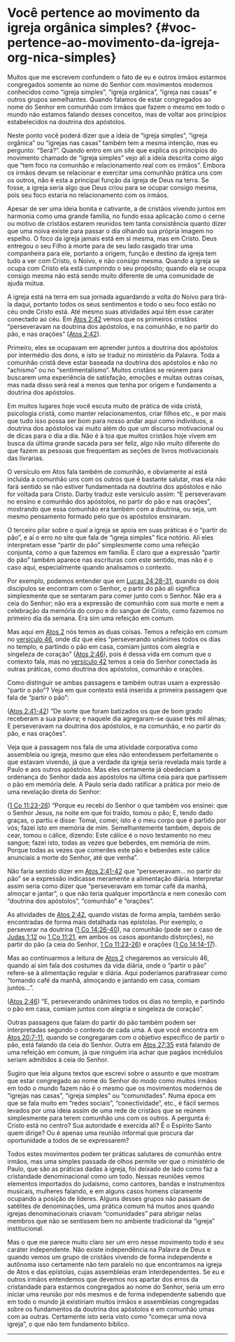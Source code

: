 # Você pertence ao movimento da igreja orgânica simples? {#voc-pertence-ao-movimento-da-igreja-org-nica-simples}

Muitos que me escrevem confundem o fato de eu e outros irmãos estarmos congregados somente ao nome do Senhor com movimentos modernos conhecidos como “igreja simples”, “igreja orgânica”, “igreja nas casas” e outros grupos semelhantes. Quando falamos de estar congregados ao nome do Senhor em comunhão com irmãos que fazem o mesmo em todo o mundo não estamos falando desses conceitos, mas de voltar aos princípios estabelecidos na doutrina dos apóstolos.

Neste ponto você poderá dizer que a ideia de “igreja simples”, “igreja orgânica” ou “igrejas nas casas” também tem a mesma intenção, mas eu pergunto: “Será?”. Quando entro em um site que explica os princípios do movimento chamado de “igreja simples” vejo ali a ideia descrita como algo que “tem foco na comunhão e relacionamento real com os irmãos”. Embora os irmãos devam se relacionar e exercitar uma comunhão prática uns com os outros, não é esta a principal função da igreja de Deus na terra. Se fosse, a igreja seria algo que Deus criou para se ocupar consigo mesma, pois seu foco estaria no relacionamento com os irmãos.

Apesar de ser uma ideia bonita e cativante, a de cristãos vivendo juntos em harmonia como uma grande família, no fundo essa aplicação como o cerne ou motivo de cristãos estarem reunidos tem tanta consistência quanto dizer que uma noiva existe para passar o dia olhando sua própria imagem no espelho. O foco da igreja jamais está em si mesma, mas em Cristo. Deus entregou o seu Filho à morte para de seu lado rasgado tirar uma companheira para ele, portanto a origem, função e destino da igreja tem tudo a ver com Cristo, o Noivo, e não consigo mesma. Quando a igreja se ocupa com Cristo ela está cumprindo o seu propósito; quando ela se ocupa consigo mesma não está sendo muito diferente de uma comunidade de ajuda mútua.

A igreja está na terra em sua jornada aguardando a volta do Noivo para tirá-la daqui, portanto todos os seus sentimentos e todo o seu foco estão no céu onde Cristo está. Até mesmo suas atividades aqui têm esse caráter conectado ao céu. Em [Atos 2:42](http://bibliaonline.com.br/acf/atos/2/42) vemos que os primeiros cristãos “perseveravam na doutrina dos apóstolos, e na comunhão, e no partir do pão, e nas orações” ([Atos 2:42](http://bibliaonline.com.br/acf/atos/2/42)).

Primeiro, eles se ocupavam em aprender juntos a doutrina dos apóstolos por intermédio dos dons, e isto se traduz no ministério da Palavra. Toda a comunhão cristã deve estar baseada na doutrina dos apóstolos e não no “achismo” ou no “sentimentalismo”. Muitos cristãos se reúnem para buscarem uma experiência de satisfação, emoções e muitas outras coisas, mas nada disso será real a menos que tenha por origem e fundamento a doutrina dos apóstolos.

Em muitos lugares hoje você escuta muito de prática de vida cristã, psicologia cristã, como manter relacionamentos, criar filhos etc., e por mais que tudo isso possa ser bom para nosso andar aqui como indivíduos, a doutrina dos apóstolos vai muito além do que um discurso motivacional ou de dicas para o dia a dia. Não é à toa que muitos cristãos hoje vivem em busca da última grande sacada para ser feliz, algo não muito diferente do que fazem as pessoas que frequentam as seções de livros motivacionais das livrarias.

O versículo em Atos fala também de comunhão, e obviamente aí está incluída a comunhão uns com os outros que é bastante salutar, mas ela não fará sentido se não estiver fundamentada na doutrina dos apóstolos e não for voltada para Cristo. Darby traduz este versículo assim: “E perseveravam no ensino e comunhão dos apóstolos, no partir do pão e nas orações”, mostrando que essa comunhão era também com a doutrina, ou seja, um mesmo pensamento formado pelo que os apóstolos ensinaram.

O terceiro pilar sobre o qual a igreja se apoia em suas práticas é o “partir do pão”, e aí o erro no site que fala de “igreja simples” fica notório. Ali eles interpretam esse “partir do pão” simplesmente como uma refeição conjunta, como a que fazemos em família. É claro que a expressão “partir do pão” também aparece nas escrituras com este sentido, mas não é o caso aqui, especialmente quando analisamos o contexto.

Por exemplo, podemos entender que em [Lucas 24:28-31](http://bibliaonline.com.br/acf/lc/24/28-31), quando os dois discípulos se encontram com o Senhor, o partir do pão ali significa simplesmente que se sentaram para comer junto com o Senhor. Não era a ceia do Senhor; não era a expressão de comunhão com sua morte e nem a celebração da memória do corpo e do sangue de Cristo, como fazemos no primeiro dia da semana. Era sim uma refeição em comum.

Mas aqui em [Atos 2](http://bibliaonline.com.br/acf/atos/2) nós temos as duas coisas. Temos a refeição em comum no [versículo 46](http://bibliaonline.com.br/acf/atos/2/46), onde diz que eles “perseverando unânimes todos os dias no templo, e partindo o pão em casa, comiam juntos com alegria e singeleza de coração” ([Atos 2:46](http://bibliaonline.com.br/acf/atos/2/46)), pois é dessa vida em comum que o contexto fala, mas no [versículo 42](http://bibliaonline.com.br/acf/atos/2/42) temos a ceia do Senhor conectada às outras práticas, como doutrina dos apóstolos, comunhão e orações.

Como distinguir se ambas passagens e também outras usam a expressão “partir o pão”? Veja em que contexto está inserida a primeira passagem que fala de “partir o pão”:

([Atos 2:41-42](http://bibliaonline.com.br/acf/atos/2/41-42)) “De sorte que foram batizados os que de bom grado receberam a sua palavra; e naquele dia agregaram-se quase três mil almas; E perseveravam na doutrina dos apóstolos, e na comunhão, e no partir do pão, e nas orações”.

Veja que a passagem nos fala de uma atividade corporativa como assembleia ou igreja, mesmo que eles não entendessem perfeitamente o que estavam vivendo, já que a verdade da igreja seria revelada mais tarde a Paulo e aos outros apóstolos. Mas eles certamente já obedeciam a ordenança do Senhor dada aos apóstolos na última ceia para que partissem o pão em memória dele. A Paulo seria dado ratificar a prática por meio de uma revelação direta do Senhor:

([1 Co 11:23-26](http://bibliaonline.com.br/acf/1co/11/23-26)) “Porque eu recebi do Senhor o que também vos ensinei: que o Senhor Jesus, na noite em que foi traído, tomou o pão; E, tendo dado graças, o partiu e disse: Tomai, comei; isto é o meu corpo que é partido por vós; fazei isto em memória de mim. Semelhantemente também, depois de cear, tomou o cálice, dizendo: Este cálice é o novo testamento no meu sangue; fazei isto, todas as vezes que beberdes, em memória de mim. Porque todas as vezes que comerdes este pão e beberdes este cálice anunciais a morte do Senhor, até que venha”.

Não faria sentido dizer em [Atos 2:41-42](http://bibliaonline.com.br/acf/atos/2/41-42) que “perseveravam... no partir do pão” se a expressão indicasse meramente a alimentação diária. Interpretar assim seria como dizer que “perseveravam em tomar café da manhã, almoçar e jantar”, o que não teria qualquer importância e nem conexão com “doutrina dos apóstolos”, “comunhão” e “orações”.

As atividades de [Atos 2:42](http://bibliaonline.com.br/acf/atos/2/42), quando vistas de forma ampla, também serão encontradas de forma mais detalhada nas epístolas. Por exemplo, o perseverar na doutrina ([1 Co 14:26-40](http://bibliaonline.com.br/acf/1co/14/26-40)), na comunhão (pode ser o caso de [Judas 1:12](http://bibliaonline.com.br/acf/jd/1/12) ou [1 Co 11:21](http://bibliaonline.com.br/acf/1co/11/21), em ambos os casos apontando distorções), no partir do pão (a ceia do Senhor, [1 Co 11:23-26](http://bibliaonline.com.br/acf/1co/11/23-26)) e orações ([1 Co 14:14-17](http://bibliaonline.com.br/acf/1co/14/14-17)).

Mas ao continuarmos a leitura de [Atos 2](http://bibliaonline.com.br/acf/atos/2) chegaremos ao versículo 46, quando aí sim fala dos costumes da vida diária, onde o “partir o pão” refere-se à alimentação regular e diária. Aqui poderíamos parafrasear como “tomando café da manhã, almoçando e jantando em casa, comiam juntos...”.

([Atos 2:46](http://bibliaonline.com.br/acf/atos/2/46)) “E, perseverando unânimes todos os dias no templo, e partindo o pão em casa, comiam juntos com alegria e singeleza de coração”.

Outras passagens que falam do partir do pão também podem ser interpretadas segundo o contexto de cada uma. A que você encontra em [Atos 20:7-11](http://bibliaonline.com.br/acf/atos/20/7-11), quando se congregaram com o objetivo específico de partir o pão, está falando da ceia do Senhor. Outra em [Atos 27:35](http://bibliaonline.com.br/acf/atos/27/35) está falando de uma refeição em comum, já que ninguém iria achar que pagãos incrédulos seriam admitidos à ceia do Senhor.

Sugiro que leia alguns textos que escrevi sobre o assunto e que mostram que estar congregado ao nome do Senhor do modo como muitos irmãos em todo o mundo fazem não é o mesmo que os movimentos modernos de “igrejas nas casas”, “igreja simples” ou “comunidades”. Numa época em que se fala muito em “redes sociais”, “conectividade”, etc., é fácil sermos levados por uma ideia assim de uma rede de cristãos que se reúnem simplesmente para terem comunhão uns com os outros. A pergunta é: Cristo está no centro? Sua autoridade é exercida ali? É o Espírito Santo quem dirige? Ou é apenas uma reunião informal que procura dar oportunidade a todos de se expressarem?

Todos estes movimentos podem ter práticas salutares de comunhão entre irmãos, mas uma simples passada de olhos permite ver que o ministério de Paulo, que são as práticas dadas à igreja, foi deixado de lado como faz a cristandade denominacional como um todo. Nessas reuniões vemos elementos importados do judaísmo, como cantores, bandas e instrumentos musicais, mulheres falando, e em alguns casos homens claramente ocupando a posição de líderes. Alguns desses grupos não passam de satélites de denominações, uma prática comum há muitos anos quando igrejas denominacionais criavam “comunidades” para abrigar nelas membros que não se sentissem bem no ambiente tradicional da “igreja” institucional.

Mas o que me parece muito claro ser um erro nesse movimento todo é seu caráter independente. Não existe independência na Palavra de Deus e quando vemos um grupo de cristãos vivendo de forma independente e autônoma isso certamente não tem paralelo no que encontramos na igreja de Atos e das epístolas, cujas assembleias eram interdependentes. Se eu e outros irmãos entendemos que devemos nos apartar dos erros da cristandade para estarmos congregados ao nome do Senhor, seria um erro iniciar uma reunião por nós mesmos e de forma independente sabendo que em todo o mundo já existiriam muitos irmãos e assembleias congregadas sobre os fundamentos da doutrina dos apóstolos e em comunhão umas com as outras. Certamente isto seria visto como “começar uma nova igreja”, o que não tem fundamento bíblico.

*****